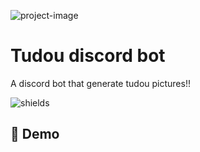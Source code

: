 
<p ><img src="https://i.postimg.cc/nzgBQ7QZ/rsz-1schermafbeelding-2024-07-18-223921.png" alt="project-image"></p>
<h1  id="title">Tudou discord bot</h1>
<p id="description">A discord bot that generate tudou pictures!!</p>

<p><img src="https://img.shields.io/badge/amazing%20good-ff8890?style=flat-square" alt="shields"></p>

<h2>🚀 Demo</h2>
